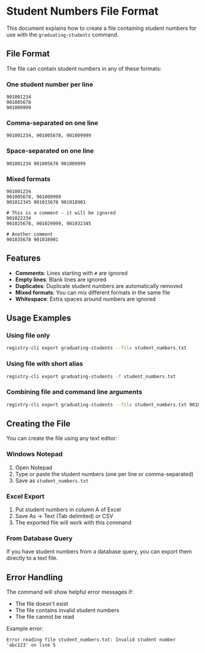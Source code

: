 # Student Numbers File Format

This document explains how to create a file containing student numbers for use with the `graduating-students` command.

## File Format

The file can contain student numbers in any of these formats:

### One student number per line

```
901001234
901005678
901009999
```

### Comma-separated on one line

```
901001234, 901005678, 901009999
```

### Space-separated on one line

```
901001234 901005678 901009999
```

### Mixed formats

```
901001234
901005678, 901009999
901012345 901015678 901018901

# This is a comment - it will be ignored
901022234
901025678, 901029999, 901032345

# Another comment
901035678 901038901
```

## Features

- **Comments**: Lines starting with `#` are ignored
- **Empty lines**: Blank lines are ignored
- **Duplicates**: Duplicate student numbers are automatically removed
- **Mixed formats**: You can mix different formats in the same file
- **Whitespace**: Extra spaces around numbers are ignored

## Usage Examples

### Using file only

```bash
registry-cli export graduating-students --file student_numbers.txt
```

### Using file with short alias

```bash
registry-cli export graduating-students -f student_numbers.txt
```

### Combining file and command line arguments

```bash
registry-cli export graduating-students --file student_numbers.txt 901888888 901999999
```

## Creating the File

You can create the file using any text editor:

### Windows Notepad

1. Open Notepad
2. Type or paste the student numbers (one per line or comma-separated)
3. Save as `student_numbers.txt`

### Excel Export

1. Put student numbers in column A of Excel
2. Save As → Text (Tab delimited) or CSV
3. The exported file will work with this command

### From Database Query

If you have student numbers from a database query, you can export them directly to a text file.

## Error Handling

The command will show helpful error messages if:

- The file doesn't exist
- The file contains invalid student numbers
- The file cannot be read

Example error:

```
Error reading file student_numbers.txt: Invalid student number 'abc123' on line 5
```
